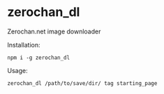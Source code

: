 # zerochan_dl
Zerochan.net image downloader

Installation:

``npm i -g zerochan_dl``

Usage:

``zerochan_dl /path/to/save/dir/ tag starting_page``
